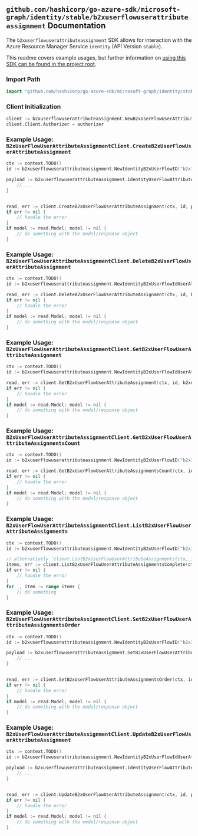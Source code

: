 
## `github.com/hashicorp/go-azure-sdk/microsoft-graph/identity/stable/b2xuserflowuserattributeassignment` Documentation

The `b2xuserflowuserattributeassignment` SDK allows for interaction with the Azure Resource Manager Service `identity` (API Version `stable`).

This readme covers example usages, but further information on [using this SDK can be found in the project root](https://github.com/hashicorp/go-azure-sdk/tree/main/docs).

### Import Path

```go
import "github.com/hashicorp/go-azure-sdk/microsoft-graph/identity/stable/b2xuserflowuserattributeassignment"
```


### Client Initialization

```go
client := b2xuserflowuserattributeassignment.NewB2xUserFlowUserAttributeAssignmentClientWithBaseURI("https://management.azure.com")
client.Client.Authorizer = authorizer
```


### Example Usage: `B2xUserFlowUserAttributeAssignmentClient.CreateB2xUserFlowUserAttributeAssignment`

```go
ctx := context.TODO()
id := b2xuserflowuserattributeassignment.NewIdentityB2xUserFlowID("b2xIdentityUserFlowIdValue")

payload := b2xuserflowuserattributeassignment.IdentityUserFlowAttributeAssignment{
	// ...
}


read, err := client.CreateB2xUserFlowUserAttributeAssignment(ctx, id, payload)
if err != nil {
	// handle the error
}
if model := read.Model; model != nil {
	// do something with the model/response object
}
```


### Example Usage: `B2xUserFlowUserAttributeAssignmentClient.DeleteB2xUserFlowUserAttributeAssignment`

```go
ctx := context.TODO()
id := b2xuserflowuserattributeassignment.NewIdentityB2xUserFlowIdUserAttributeAssignmentID("b2xIdentityUserFlowIdValue", "identityUserFlowAttributeAssignmentIdValue")

read, err := client.DeleteB2xUserFlowUserAttributeAssignment(ctx, id, b2xuserflowuserattributeassignment.DefaultDeleteB2xUserFlowUserAttributeAssignmentOperationOptions())
if err != nil {
	// handle the error
}
if model := read.Model; model != nil {
	// do something with the model/response object
}
```


### Example Usage: `B2xUserFlowUserAttributeAssignmentClient.GetB2xUserFlowUserAttributeAssignment`

```go
ctx := context.TODO()
id := b2xuserflowuserattributeassignment.NewIdentityB2xUserFlowIdUserAttributeAssignmentID("b2xIdentityUserFlowIdValue", "identityUserFlowAttributeAssignmentIdValue")

read, err := client.GetB2xUserFlowUserAttributeAssignment(ctx, id, b2xuserflowuserattributeassignment.DefaultGetB2xUserFlowUserAttributeAssignmentOperationOptions())
if err != nil {
	// handle the error
}
if model := read.Model; model != nil {
	// do something with the model/response object
}
```


### Example Usage: `B2xUserFlowUserAttributeAssignmentClient.GetB2xUserFlowUserAttributeAssignmentsCount`

```go
ctx := context.TODO()
id := b2xuserflowuserattributeassignment.NewIdentityB2xUserFlowID("b2xIdentityUserFlowIdValue")

read, err := client.GetB2xUserFlowUserAttributeAssignmentsCount(ctx, id, b2xuserflowuserattributeassignment.DefaultGetB2xUserFlowUserAttributeAssignmentsCountOperationOptions())
if err != nil {
	// handle the error
}
if model := read.Model; model != nil {
	// do something with the model/response object
}
```


### Example Usage: `B2xUserFlowUserAttributeAssignmentClient.ListB2xUserFlowUserAttributeAssignments`

```go
ctx := context.TODO()
id := b2xuserflowuserattributeassignment.NewIdentityB2xUserFlowID("b2xIdentityUserFlowIdValue")

// alternatively `client.ListB2xUserFlowUserAttributeAssignments(ctx, id, b2xuserflowuserattributeassignment.DefaultListB2xUserFlowUserAttributeAssignmentsOperationOptions())` can be used to do batched pagination
items, err := client.ListB2xUserFlowUserAttributeAssignmentsComplete(ctx, id, b2xuserflowuserattributeassignment.DefaultListB2xUserFlowUserAttributeAssignmentsOperationOptions())
if err != nil {
	// handle the error
}
for _, item := range items {
	// do something
}
```


### Example Usage: `B2xUserFlowUserAttributeAssignmentClient.SetB2xUserFlowUserAttributeAssignmentsOrder`

```go
ctx := context.TODO()
id := b2xuserflowuserattributeassignment.NewIdentityB2xUserFlowID("b2xIdentityUserFlowIdValue")

payload := b2xuserflowuserattributeassignment.SetB2xUserFlowUserAttributeAssignmentsOrderRequest{
	// ...
}


read, err := client.SetB2xUserFlowUserAttributeAssignmentsOrder(ctx, id, payload)
if err != nil {
	// handle the error
}
if model := read.Model; model != nil {
	// do something with the model/response object
}
```


### Example Usage: `B2xUserFlowUserAttributeAssignmentClient.UpdateB2xUserFlowUserAttributeAssignment`

```go
ctx := context.TODO()
id := b2xuserflowuserattributeassignment.NewIdentityB2xUserFlowIdUserAttributeAssignmentID("b2xIdentityUserFlowIdValue", "identityUserFlowAttributeAssignmentIdValue")

payload := b2xuserflowuserattributeassignment.IdentityUserFlowAttributeAssignment{
	// ...
}


read, err := client.UpdateB2xUserFlowUserAttributeAssignment(ctx, id, payload)
if err != nil {
	// handle the error
}
if model := read.Model; model != nil {
	// do something with the model/response object
}
```

